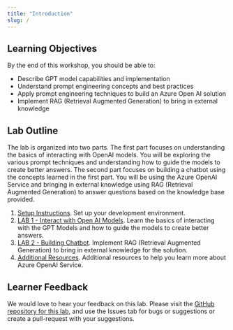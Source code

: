 ```yaml
---
title: "Introduction"
slug: /
---
```


## Learning Objectives

By the end of this workshop, you should be able to:

- Describe GPT model capabilities and implementation
- Understand prompt engineering concepts and best practices
- Apply prompt engineering techniques to build an Azure Open AI solution
- Implement RAG (Retrieval Augmented Generation) to bring in external knowledge

## Lab Outline

The lab is organized into two parts. The first part focuses on understanding the basics of interacting with OpenAI models. You will be exploring the various prompt techniques and understanding how to guide the models to create better answers. The second part focuses on building a chatbot using the concepts learned in the first part. You will be using the Azure OpenAI Service and bringing in external knowledge using RAG (Retrieval Augmented Generation) to answer questions based on the knowledge base provided.

1. [Setup Instructions](/01-Lab-Setup.md). Set up your development environment.
2. [LAB 1 - Interact with Open AI Models](/01-Part-1-Interact-With-OpenAI-Models/0-Getting-Started.md). Learn the basics of interacting with the GPT Models and how to guide the models to create better answers.
3. [LAB 2 - Building Chatbot](/02-Part-2-Building-Chatbot/0-Getting-Started.md). Implement RAG (Retrieval Augmented Generation) to bring in external knowledge for the solution.
4. [Additional Resources](/03-Additional-Resources/1-Explore-Models.md). Additional resources to help you learn more about Azure OpenAI Service.

## Learner Feedback

We would love to hear your feedback on this lab. Please visit the [GitHub repository for this lab](https://github.com/GitHub-Insight-ANZ-Lab/aiapp1day/), and use the Issues tab for bugs or suggestions or create a pull-request with your suggestions.
